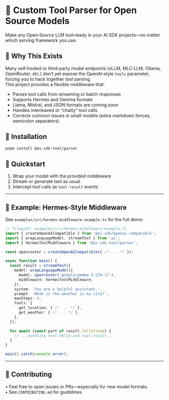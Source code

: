# 🚀 Custom Tool Parser for Open Source Models

Make any Open‑Source LLM tool‑ready in your AI SDK projects—no matter which serving framework you use.

## 🌟 Why This Exists

Many self‑hosted or third‑party model endpoints (vLLM, MLC‑LLM, Ollama, OpenRouter, etc.) don’t yet expose the OpenAI‑style `tools` parameter, forcing you to hack together tool parsing.  
This project provides a flexible middleware that:

- Parses tool calls from streaming or batch responses  
- Supports Hermes and Gemma formats  
- Llama, Mistral, and JSON formats are coming soon  
- Handles interleaved or “chatty” tool calls  
- Corrects common issues in small models (extra markdown fences, semicolon separators)

## 🔧 Installation

```bash
pnpm install @ai-sdk-tool/parser
```

## 🎯 Quickstart

1. Wrap your model with the provided middleware  
2. Stream or generate text as usual  
3. Intercept tool calls as `tool-result` events

---

## 🔌 Example: Hermes‑Style Middleware

See `examples/src/hermes-middleware-example.ts` for the full demo:

```typescript
// filepath: examples/src/hermes-middleware-example.ts
import { createOpenAICompatible } from '@ai-sdk/openai-compatible';
import { wrapLanguageModel, streamText } from 'ai';
import { hermesToolMiddleware } from '@ai-sdk-tool/parser';

const openrouter = createOpenAICompatible({ /* ... */ });

async function main() {
  const result = streamText({
    model: wrapLanguageModel({
      model: openrouter('google/gemma-3-27b-it'),
      middleware: hermesToolMiddleware,
    }),
    system: 'You are a helpful assistant.',
    prompt: 'What is the weather in my city?',
    maxSteps: 4,
    tools: {
      get_location: { /* ... */ },
      get_weather: { /* ... */ },
    },
  });

  for await (const part of result.fullStream) {
    // ...handling text-delta and tool-result...
  }
}

main().catch(console.error);
```

---

## 🤝 Contributing

• Feel free to open issues or PRs—especially for new model formats.  
• See `CONTRIBUTING.md` for guidelines.
